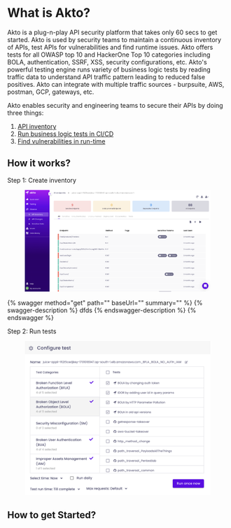 # What is Akto?

Akto is a plug-n-play API security platform that takes only 60 secs to get started. Akto is used by security teams to maintain a continuous inventory of APIs, test APIs for vulnerabilities and find runtime issues. Akto offers tests for all OWASP top 10 and HackerOne Top 10 categories including BOLA, authentication, SSRF, XSS, security configurations, etc. Akto's powerful testing engine runs variety of business logic tests by reading traffic data to understand API traffic pattern leading to reduced false positives. Akto can integrate with multiple traffic sources - burpsuite, AWS, postman, GCP, gateways, etc.

Akto enables security and engineering teams to secure their APIs by doing three things:

1. [API inventory](broken-reference)
2. [Run business logic tests in CI/CD](broken-reference)
3. [Find vulnerabilities in run-time](api-inventory/sensitive-data.md)

## How it works?

Step 1: Create inventory

<figure><img src=".gitbook/assets/Screenshot 2023-01-26 at 5.07.03 PM.png" alt=""><figcaption></figcaption></figure>

{% swagger method="get" path="" baseUrl="" summary="" %}
{% swagger-description %}
dfds
{% endswagger-description %}
{% endswagger %}

Step 2: Run tests

<figure><img src=".gitbook/assets/Screenshot 2023-01-26 at 5.08.19 PM (1).png" alt=""><figcaption></figcaption></figure>



## How to get Started?

